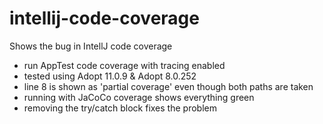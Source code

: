 # intellij-code-coverage

Shows the bug in IntellJ code coverage

 * run AppTest code coverage with tracing enabled
 * tested using Adopt 11.0.9 & Adopt 8.0.252
 * line 8 is shown as 'partial coverage' even though both paths are taken
 * running with JaCoCo coverage shows everything green
 * removing the try/catch block fixes the problem